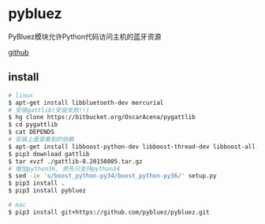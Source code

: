 # pybluez
PyBluez模块允许Python代码访问主机的蓝牙资源

[github](https://github.com/pybluez/pybluez)

## install 
```bash
# linux
$ apt-get install libbluetooth-dev mercurial 
# 安装gattlib(安装失败!!)
$ hg clone https://bitbucket.org/OscarAcena/pygattlib
$ cd pygattlib
$ cat DEPENDS
# 安装上面查看到的依赖
$ apt-get install libboost-python-dev libboost-thread-dev libboost-all-dev libglib2.0-dev libbluetooth-dev
$ pip3 download gattlib
$ tar xvzf ./gattlib-0.20150805.tar.gz
# 增加python36, 原先只支持python34
$ sed -ie 's/boost_python-py34/boost_python-py36/' setup.py
$ pip3 install .
$ pip3 install pybluez

# mac 
$ pip3 install git+https://github.com/pybluez/pybluez.git
```